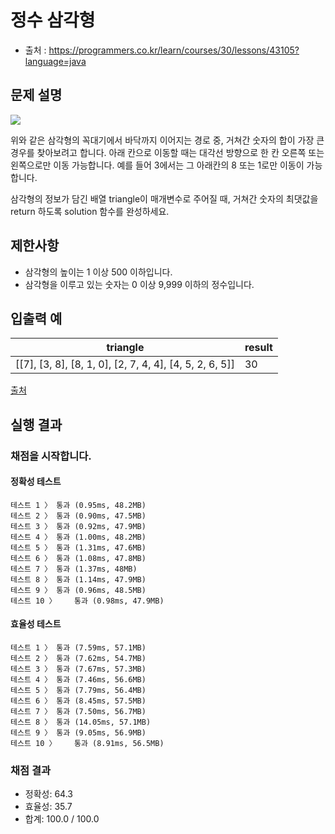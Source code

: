 # 정수 삼각형
* 출처 : https://programmers.co.kr/learn/courses/30/lessons/43105?language=java

## 문제 설명
![](https://grepp-programmers.s3.amazonaws.com/files/production/97ec02cc39/296a0863-a418-431d-9e8c-e57f7a9722ac.png)

위와 같은 삼각형의 꼭대기에서 바닥까지 이어지는 경로 중, 거쳐간 숫자의 합이 가장 큰 경우를 찾아보려고 합니다. 아래 칸으로 이동할 때는 대각선 방향으로 한 칸 오른쪽 또는 왼쪽으로만 이동 가능합니다. 예를 들어 3에서는 그 아래칸의 8 또는 1로만 이동이 가능합니다.

삼각형의 정보가 담긴 배열 triangle이 매개변수로 주어질 때, 거쳐간 숫자의 최댓값을 return 하도록 solution 함수를 완성하세요.

## 제한사항
* 삼각형의 높이는 1 이상 500 이하입니다.
* 삼각형을 이루고 있는 숫자는 0 이상 9,999 이하의 정수입니다.

## 입출력 예
| triangle | result |
| --- | --- |
| [[7], [3, 8], [8, 1, 0], [2, 7, 4, 4], [4, 5, 2, 6, 5]] | 30 |

[출처](http://stats.ioinformatics.org/countries/SWE)

## 실행 결과
### 채점을 시작합니다.
#### 정확성  테스트
```
테스트 1 〉	통과 (0.95ms, 48.2MB)
테스트 2 〉	통과 (0.90ms, 47.5MB)
테스트 3 〉	통과 (0.92ms, 47.9MB)
테스트 4 〉	통과 (1.00ms, 48.2MB)
테스트 5 〉	통과 (1.31ms, 47.6MB)
테스트 6 〉	통과 (1.08ms, 47.8MB)
테스트 7 〉	통과 (1.37ms, 48MB)
테스트 8 〉	통과 (1.14ms, 47.9MB)
테스트 9 〉	통과 (0.96ms, 48.5MB)
테스트 10 〉	통과 (0.98ms, 47.9MB)
```
#### 효율성  테스트
```
테스트 1 〉	통과 (7.59ms, 57.1MB)
테스트 2 〉	통과 (7.62ms, 54.7MB)
테스트 3 〉	통과 (7.67ms, 57.3MB)
테스트 4 〉	통과 (7.46ms, 56.6MB)
테스트 5 〉	통과 (7.79ms, 56.4MB)
테스트 6 〉	통과 (8.45ms, 57.5MB)
테스트 7 〉	통과 (7.50ms, 56.7MB)
테스트 8 〉	통과 (14.05ms, 57.1MB)
테스트 9 〉	통과 (9.05ms, 56.9MB)
테스트 10 〉	통과 (8.91ms, 56.5MB)
```
### 채점 결과
* 정확성: 64.3
* 효율성: 35.7
* 합계: 100.0 / 100.0